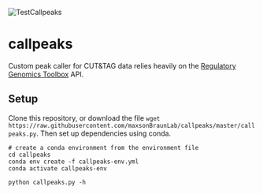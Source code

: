 ![TestCallpeaks](https://github.com/maxsonBraunLab/callpeaks/workflows/TestCallpeaks/badge.svg?branch=master)

# callpeaks

Custom peak caller for CUT&amp;TAG data relies heavily on the [Regulatory Genomics Toolbox](https://github.com/CostaLab/reg-gen) API. 

## Setup

Clone this repository, or download the file `wget https://raw.githubusercontent.com/maxsonBraunLab/callpeaks/master/callpeaks.py`. Then set up dependencies using conda.

```
# create a conda environment from the environment file
cd callpeaks
conda env create -f callpeaks-env.yml
conda activate callpeaks-env

python callpeaks.py -h

```
